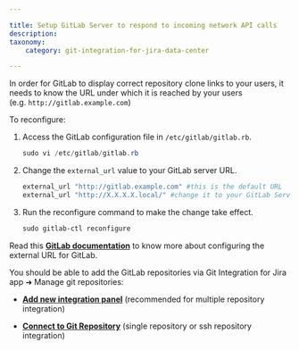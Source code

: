 ```yaml
---

title: Setup GitLab Server to respond to incoming network API calls
description:
taxonomy:
    category: git-integration-for-jira-data-center

---
```

In order for GitLab to display correct repository clone links to your users, it needs to know the URL under which it is reached by your users (e.g. `http://gitlab.example.com`)

To reconfigure:

1.  Access the GitLab configuration file in `/etc/gitlab/gitlab.rb`.

    ```powershell
    sudo vi /etc/gitlab/gitlab.rb
    ```

2.  Change the `external_url` value to your GitLab server URL.

    ```powershell
    external_url "http://gitlab.example.com" #this is the default URL
    external_url "http://X.X.X.X.local/" #change it to your GitLab Server URL
    ```

3.  Run the reconfigure command to make the change take effect.

    ```powershell
    sudo gitlab-ctl reconfigure
    ```


Read this [**GitLab documentation**](https://docs.gitlab.com/omnibus/settings/configuration.html#configuring-the-external-url-for-gitlab) to know more about configuring the external URL for GitLab.

You should be able to add the GitLab repositories via Git Integration for Jira app ➜ Manage git repositories:

*   [**Add new integration panel**](/git-integration-for-jira-data-center/using-the-add-new-integration-wizard-gij-self-managed/) (recommended for multiple repository integration)

*   [**Connect to Git Repository**](/git-integration-for-jira-data-center/using-the-connect-repository-wizard-gij-self-managed/) (single repository or ssh repository integration)


